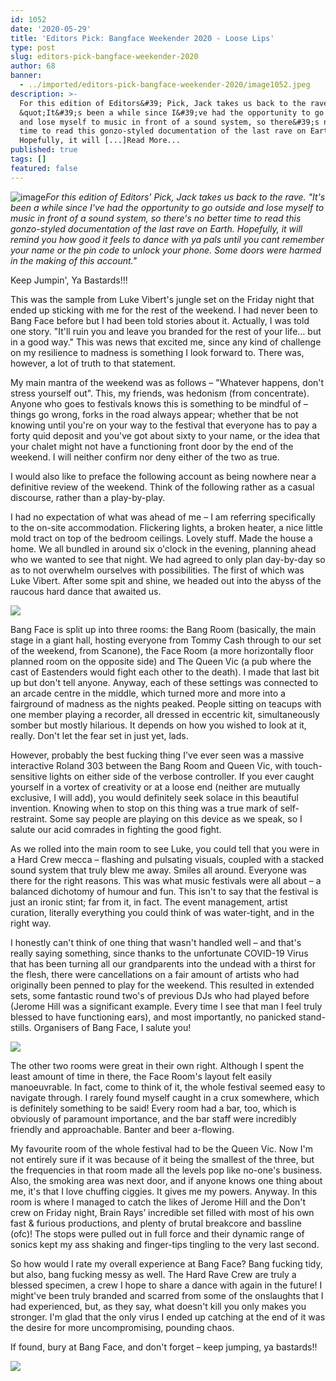 ```yaml
---
id: 1052
date: '2020-05-29'
title: 'Editors Pick: Bangface Weekender 2020 - Loose Lips'
type: post
slug: editors-pick-bangface-weekender-2020
author: 68
banner:
  - ../imported/editors-pick-bangface-weekender-2020/image1052.jpeg
description: >-
  For this edition of Editors&#39; Pick, Jack takes us back to the rave.
  &quot;It&#39;s been a while since I&#39;ve had the opportunity to go outside
  and lose myself to music in front of a sound system, so there&#39;s no better
  time to read this gonzo-styled documentation of the last rave on Earth.
  Hopefully, it will [...]Read More...
published: true
tags: []
featured: false
---
```

![image](../../imported/editors-pick-bangface-weekender-2020/image1052.jpeg)_For this edition of Editors' Pick, Jack takes us back to the rave. "It's been a while since I've had the opportunity to go outside and lose myself to music in front of a sound system, so there's no better time to read this gonzo-styled documentation of the last rave on Earth. Hopefully, it will remind you how good it feels to dance with ya pals until you cant remember your name or the pin code to unlock your phone. Some doors were harmed in the making of this account."_

Keep Jumpin', Ya Bastards!!! 

This was the sample from Luke Vibert's jungle set on the Friday night that ended up sticking with me for the rest of the weekend. I had never been to Bang Face before but I had been told stories about it. Actually, I was told one story. "It'll ruin you and leave you branded for the rest of your life… but in a good way." This was news that excited me, since any kind of challenge on my resilience to madness is something I look forward to. There was, however, a lot of truth to that statement.

My main mantra of the weekend was as follows – "Whatever happens, don't stress yourself out". This, my friends, was hedonism (from concentrate). Anyone who goes to festivals knows this is something to be mindful of – things go wrong, forks in the road always appear; whether that be not knowing until you're on your way to the festival that everyone has to pay a forty quid deposit and you've got about sixty to your name, or the idea that your chalet might not have a functioning front door by the end of the weekend. I will neither confirm nor deny either of the two as true.

I would also like to preface the following account as being nowhere near a definitive review of the weekend. Think of the following rather as a casual discourse, rather than a play-by-play.

I had no expectation of what was ahead of me – I am referring specifically to the on-site accommodation. Flickering lights, a broken heater, a nice little mold tract on top of the bedroom ceilings. Lovely stuff. Made the house a home. We all bundled in around six o'clock in the evening, planning ahead who we wanted to see that night. We had agreed to only plan day-by-day so as to not overwhelm ourselves with possibilities. The first of which was Luke Vibert. After some spit and shine, we headed out into the abyss of the raucous hard dance that awaited us.

![](/wp-content/uploads/live/img/wysiwyg/5e80a04acb905.jpg)

Bang Face is split up into three rooms: the Bang Room (basically, the main stage in a giant hall, hosting everyone from Tommy Cash through to our set of the weekend, from Scanone), the Face Room (a more horizontally floor planned room on the opposite side) and The Queen Vic (a pub where the cast of Eastenders would fight each other to the death). I made that last bit up but don't tell anyone. Anyway, each of these settings was connected to an arcade centre in the middle, which turned more and more into a fairground of madness as the nights peaked. People sitting on teacups with one member playing a recorder, all dressed in eccentric kit, simultaneously somber but mostly hilarious. It depends on how you wished to look at it, really. Don't let the fear set in just yet, lads.

However, probably the best fucking thing I've ever seen was a massive interactive Roland 303 between the Bang Room and Queen Vic, with touch-sensitive lights on either side of the verbose controller. If you ever caught yourself in a vortex of creativity or at a loose end (neither are mutually exclusive, I will add), you would definitely seek solace in this beautiful invention. Knowing when to stop on this thing was a true mark of self-restraint. Some say people are playing on this device as we speak, so I salute our acid comrades in fighting the good fight.

As we rolled into the main room to see Luke, you could tell that you were in a Hard Crew mecca – flashing and pulsating visuals, coupled with a stacked sound system that truly blew me away. Smiles all around. Everyone was there for the right reasons. This was what music festivals were all about – a balanced dichotomy of humour and fun. This isn't to say that the festival is just an ironic stint; far from it, in fact. The event management, artist curation, literally everything you could think of was water-tight, and in the right way. 

I honestly can't think of one thing that wasn't handled well – and that's really saying something, since thanks to the unfortunate COVID-19 Virus that has been turning all our grandparents into the undead with a thirst for the flesh, there were cancellations on a fair amount of artists who had originally been penned to play for the weekend. This resulted in extended sets, some fantastic round two's of previous DJs who had played before (Jerome Hill was a significant example. Every time I see that man I feel truly blessed to have functioning ears), and most importantly, no panicked stand-stills. Organisers of Bang Face, I salute you!

![](/wp-content/uploads/live/img/wysiwyg/5e7f6ced0ad48.jpg)

The other two rooms were great in their own right. Although I spent the least amount of time in there, the Face Room's layout felt easily manoeuvrable. In fact, come to think of it, the whole festival seemed easy to navigate through. I rarely found myself caught in a crux somewhere, which is definitely something to be said! Every room had a bar, too, which is obviously of paramount importance, and the bar staff were incredibly friendly and approachable. Banter and beer a-flowing.

My favourite room of the whole festival had to be the Queen Vic. Now I'm not entirely sure if it was because of it being the smallest of the three, but the frequencies in that room made all the levels pop like no-one's business. Also, the smoking area was next door, and if anyone knows one thing about me, it's that I love chuffing ciggies. It gives me my powers. Anyway. In this room is where I managed to catch the likes of Jerome Hill and the Don't crew on Friday night, Brain Rays’ incredible set filled with most of his own fast & furious productions, and plenty of brutal breakcore and bassline (ofc)! The stops were pulled out in full force and their dynamic range of sonics kept my ass shaking and finger-tips tingling to the very last second.

So how would I rate my overall experience at Bang Face? Bang fucking tidy, but also, bang fucking messy as well. The Hard Rave Crew are truly a blessed specimen, a crew I hope to share a dance with again in the future! I might've been truly branded and scarred from some of the onslaughts that I had experienced, but, as they say, what doesn't kill you only makes you stronger. I'm glad that the only virus I ended up catching at the end of it was the desire for more uncompromising, pounding chaos. 

If found, bury at Bang Face, and don't forget – keep jumping, ya bastards!!

![](/wp-content/uploads/live/img/wysiwyg/5e80a05e10fcc.jpg)